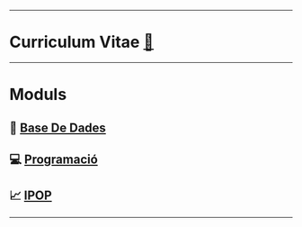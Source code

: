 ***
# Curriculum Vitae [📝](https://github.com/elVakera/daw-ipop-2324/blob/main/CV%20DAVID%20imagen.pdf)
***
# Moduls
## :floppy_disk: [Base De Dades](https://github.com/elVakera/DAW/tree/main/Data%20Base)
## :computer: [Programació](https://github.com/elVakera/DAW/tree/main/Programming)
## :chart_with_upwards_trend: [IPOP](https://github.com/elVakera/DAW/tree/main/IPOP%2023-24)
***

